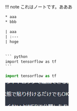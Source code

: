 !!! note
    これはノートです。あああ



    * aaa
    * bbb
    
    | aaa
    | :---
    | hoge
    
    
    ``` python
    import tensorflow as tf
    ```

```python
import tensorflow as tf
```



![](images/2022-07-29-23-19-33-image.png)